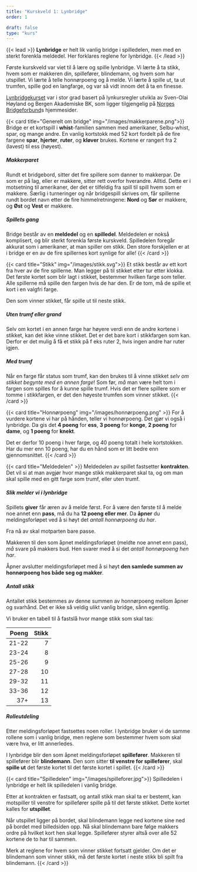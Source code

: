 ```yaml
---
title: "Kurskveld 1: Lynbridge"
order: 1

draft: false
type: "kurs"
---
```

{{< lead >}}
**Lynbridge** er helt lik vanlig bridge i spilledelen, men med en sterkt forenkla meldedel.
Her forklares reglene for lynbridge.
{{< /lead >}}

Første kurskveld var viet til å lære og spille lynbridge.
Vi lærte å ta stikk, hvem som er makkeren din, spillefører, blindemann, og hvem som har utspillet.
Vi lærte å telle honnørpoeng og å melde.
Vi lærte å spille ut, ta ut trumfen, spille god en langfarge, og var så vidt innom det å ta en finesse.

<a href="http://bridge.no/Laer-bridge/Lynkurs-i-bridge">Lynbridgekurset</a> var i stor grad basert på lynkursregler utvikla av Sven-Olai Høyland og Bergen Akademiske BK, som ligger tilgjengelig på <a href="http://bridge.no/">Norges Bridgeforbund</a>s hjemmesider.

{{< card title="Generelt om bridge" img="/images/makkerparene.png">}}
Bridge er et kortspill i **whist**-familien sammen med amerikaner, Selbu-whist, spar, og mange andre.
En vanlig kortstokk med 52 kort fordelt på de fire fargene **spar**, **hjerter**, **ruter**, og **kløver** brukes.
Kortene er rangert fra 2 (lavest) til ess (høyest).

##### Makkerparet
Rundt et bridgebord, sitter det fire spillere som danner to makkerpar.
De som er på lag, eller er makkere, sitter rett overfor hverandre. Alltid.
Dette er i motsetning til amerikaner, der det er tilfeldig fra spill til spill hvem som er makkere.
Særlig i turneringer og når bridgespill skrives om, får spillerne rundt bordet navn etter de fire himmelretningene: **Nord** og **Sør** er makkere, og **Øst** og **Vest** er makkere.

##### Spillets gang
Bridge består av en **meldedel** og en **spilledel**.
Meldedelen er nokså komplisert, og blir sterkt forenkla første kurskveld.
Spilledelen foregår akkurat som i amerikaner, at man spiller om stikk.
Den store forskjellen er at i bridge er en av de fire spillernes kort synlige for alle!
{{< /card >}}

{{< card title="Stikk" img="/images/stikk.svg">}}
Et stikk består av ett kort fra hver av de fire spillerne.
Man legger på til stikket etter tur etter klokka.
Det første kortet som blir lagt i stikket, bestemmer hvilken farge som teller.
Alle spillerne må spille den fargen hvis de har den.
Er de tom, må de spille et kort i en valgfri farge.

Den som vinner stikket, får spille ut til neste stikk.

##### Uten trumf eller grand
Selv om kortet i en annen farge har høyere verdi enn de andre kortene i stikket, kan det ikke vinne stikket.
Det er det bare kort i stikkfargen som kan.
Derfor er det mulig å få et stikk på f eks ruter 2, hvis ingen andre har ruter igjen.

##### Med trumf
Når en farge får status som trumf, kan den brukes til å vinne stikket *selv om stikket begynte med en annen farge*!
Som før, *må* man være helt tom i fargen som spilles for å kunne spille trumf.
Hvis det er flere spillere som er tomme i stikkfargen, er det den høyeste trumfen som vinner stikket.
{{< /card >}}

{{< card title="Honnørpoeng" img="/images/honnørpoeng.png" >}}
For å vurdere kortene vi har på hånden, teller vi honnørpoeng.
Det gjør vi også i lynbridge.
Da gis det **4 poeng** for **ess**, **3 poeng** for **konge**, **2 poeng** for **dame**, og **1 poeng** for **knekt**.

Det er derfor 10 poeng i hver farge, og 40 poeng totalt i hele kortstokken.
Har du mer enn 10 poeng, har du en hånd som er litt bedre enn gjennomsnittet.
{{< /card >}}

{{< card title="Meldedelen" >}}
Meldedelen av spillet fastsetter **kontrakten**.
Det vil si at man avgjør hvor mange stikk makkerparet skal ta, og om man skal spille med en gitt farge som trumf, eller uten trumf.

##### Slik melder vi i lynbridge
Spillets **giver** får æren av å melde først.
For å være den første til å melde noe annet enn **pass**, må du ha **12 poeng eller mer**.
Da **åpner** du meldingsforløpet ved å si høyt det *antall honnørpoeng du har*.

Fra nå av skal motparten bare passe.

Makkeren til den som åpnet meldingsforløpet (meldte noe annet enn pass), *må* svare på makkers bud.
Hen svarer med å si det *antall honnørpoeng hen har*.

Åpner avslutter meldingsforløpet med å si høyt **den samlede summen av honnørpoeng hos både seg og makker**.

##### Antall stikk
Antallet stikk bestemmes av denne summen av honnørpoeng mellom åpner og svarhånd.
Det er ikke så veldig ulikt vanlig bridge, sånn egentlig.

Vi bruker en tabell til å fastslå hvor mange stikk som skal tas:

| Poeng | Stikk |
| -----:| -----:|
| 21-22 | 7 |
| 23-24 | 8
| 25-26 | 9
| 27-28 | 10
| 29-32 | 11
| 33-36 | 12
| 37+ | 13



##### Rolleutdeling
Etter meldingsforløpet fastsettes noen roller.
I lynbridge bruker vi de samme rollene som i vanlig bridge, men reglene som bestemmer hvem som skal være hva, er litt annerledes.

I lynbridge blir den som åpnet meldingsforløpet **spillefører**.
Makkeren til spillefører blir **blindemann**.
Den som sitter **til venstre for spillefører**, skal **spille ut** det første kortet til det første kortet i spillet.
{{< /card >}}

{{< card title="Spilledelen" img="/images/spilleforer.jpg">}}
Spilledelen i lynbridge er helt lik spilledelen i vanlig bridge.

Etter at kontrakten er fastsatt, og antall stikk man skal ta er bestemt, kan motspiller til venstre for spillefører spille på til det første stikket.
Dette kortet kalles for **utspillet**.

Når utspillet ligger på bordet, skal blindemann legge ned kortene sine ned på bordet med billedsiden opp.
Nå skal blindemann bare følge makkers ordre på hvilket kort hen skal legge.
Spillefører styrer altså over alle 52 kortene de to har til sammen.

Merk at reglene for hvem som vinner stikket fortsatt gjelder.
Om det er blindemann som vinner stikk, må det første kortet i neste stikk bli spilt fra blindemann.
{{< /card >}}
